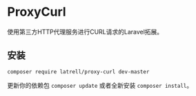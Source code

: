 # ProxyCurl

使用第三方HTTP代理服务进行CURL请求的Laravel拓展。

## 安装

```
composer require latrell/proxy-curl dev-master
```

更新你的依赖包 ```composer update``` 或者全新安装 ```composer install```。